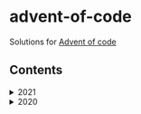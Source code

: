 # advent-of-code
Solutions for [Advent of code](https://adventofcode.com/)

## Contents

<details>
<summary>2021</summary>
<p>

| Day | Problem | Solution |
| --- | --- | --- |
| 1 | [link](https://adventofcode.com/2021/day/1) | [link](2021/day1) |
| 2 | [link](https://adventofcode.com/2021/day/2) | [link](2021/day2) |


</p>
</details>

<details>
<summary>2020</summary>
<p>

| Day | Problem | Solution |
| --- | --- | --- |
| 1 | [link](https://adventofcode.com/2020/day/1) | [link](2020/day1) |
| 2 | [link](https://adventofcode.com/2020/day/2) | [link](2020/day2) |
| 3 | [link](https://adventofcode.com/2020/day/3) | [link](2020/day3) |
| 4 | [link](https://adventofcode.com/2020/day/4) | [link](2020/day4) |
| 5 | [link](https://adventofcode.com/2020/day/5) | [link](2020/day5) |
| 6 | [link](https://adventofcode.com/2020/day/6) | [link](2020/day6) |
| 7 | [link](https://adventofcode.com/2020/day/7) | [link](2020/day7) |
| 8 | [link](https://adventofcode.com/2020/day/8) | [link](2020/day8) |
| 9 | [link](https://adventofcode.com/2020/day/9) | [link](2020/day9) |
| 10 | [link](https://adventofcode.com/2020/day/10) | [link](2020/day10) |
| 11 | [link](https://adventofcode.com/2020/day/11) | [link](2020/day11) |
| 12 | [link](https://adventofcode.com/2020/day/12) | [link](2020/day12) |
| 13 | [link](https://adventofcode.com/2020/day/13) | [link](2020/day13) |


</p>
</details>

